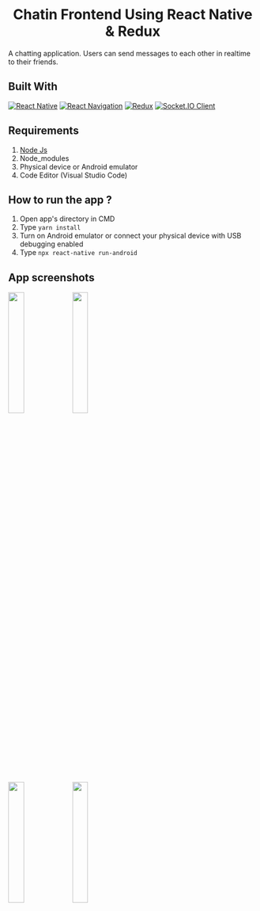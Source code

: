 <h1 align="center">Chatin Frontend Using React Native & Redux</h1>

A chatting application. Users can send messages to each other in realtime to their friends. 

## Built With
[![React Native](https://img.shields.io/badge/React_Native-0.63.3-blue.svg?style=rounded-square)](https://reactnative.dev/)
[![React Navigation](https://img.shields.io/badge/React_Navigation-v5.8.7-purple.svg?style=rounded-square)](https://reactnavigation.org/)
[![Redux](https://img.shields.io/badge/Redux-v4.0.5-purple.svg?style=rounded-square)](https://redux.js.org/)
[![Socket.IO Client](https://img.shields.io/badge/Socket.IO_Client-v3.0.3-white.svg?style=rounded-square)](https://socket.io/docs/v3/server-api/#Client)

## Requirements
1. <a href="https://nodejs.org/en/download/">Node Js</a>
2. Node_modules
3. Physical device or Android emulator
4. Code Editor (Visual Studio Code)

## How to run the app ?
1. Open app's directory in CMD
2. Type `yarn install`
3. Turn on Android emulator or connect your physical device with USB debugging enabled
4. Type `npx react-native run-android`

## App screenshots
<img src='https://drive.google.com/uc?id=1TSqMIYY7s_j-2NA2tzbPzKnMnxe9Vn2Q' width='25%'> <img src='https://drive.google.com/uc?id=1NIcewC5psseutGeMesB2f6hCe9Xsa1hw' width='25%'>

<img src='https://drive.google.com/uc?id=1DCTbeKYbyjEVKi_3HlMBVZoM374Xspyy' width='25%'> <img src='https://drive.google.com/uc?id=1H7fJ4EZSZ0LKyG9-P3dy6lqnhwgF4Vo7' width='25%'>

